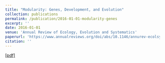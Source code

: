 ```yaml
---
title: "Modularity: Genes, Development, and Evolution"
collection: publications
permalink: /publication/2016-01-01-modularity-genes
excerpt: ''
date: 2016-01-01
venue: 'Annual Review of Ecology, Evolution and Systematics'
paperurl: 'https://www.annualreviews.org/doi/abs/10.1146/annurev-ecolsys-121415-032409'
citation: ''
---
```


[[pdf]](https://www.annualreviews.org/doi/abs/10.1146/annurev-ecolsys-121415-032409)

